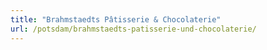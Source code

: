 ```yaml
---
title: "Brahmstaedts Pâtisserie & Chocolaterie"
url: /potsdam/brahmstaedts-patisserie-und-chocolaterie/
---
```

